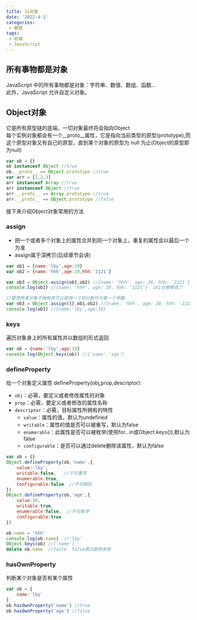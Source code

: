 ```yaml
---
title: Js对象
date: '2022-4-3'
categories:
 - 教程
tags:
 - 前端
 - JavaScript
---
```


## 所有事物都是对象
JavaScript 中的所有事物都是对象：字符串、数值、数组、函数...<br>
此外，JavaScript 允许自定义对象。

## Object对象
它是所有原型链的底端，一切对象最终将会指向Object<br>
每个实例对象都会有一个__proto__属性，它是指向当前类型的原型(prototype),而这个原型对象又有自己的原型，直到某个对象的原型为 null 为止(Object的原型即为null)
```js
var ob = {}
ob instanceof Object //true
ob.__proto__ == Object.prototype //true
var arr = [1,2,3]
arr instanceof Array //true
arr instanceof Object //true
arr.__proto__ == Array.prototype //true
arr.__proto__ == Object.prototype //false
```
接下来介绍Object对象常用的方法
### assign
- 把一个或者多个对象上的属性合并到同一个对象上，重复的属性会以最后一个为准
- assign属于深拷贝(后续章节会讲)
```js
var ob1 = {name:'lby',age:19}
var ob2 = {name:'hhh',age:20,hhh:'2121'}

var ob3 = Object.assign(ob1,ob2) //{name: 'hhh', age: 20, hhh: '2121'}
console.log(ob1) //{name: 'hhh', age: 20, hhh: '2121'}  ob1也被修改了

//要想原来对象不被修改可以使用一个空对象作为第一个参数
var ob3 = Object.assign({},ob1,ob2) //{name: 'hhh', age: 20, hhh: '2121'}
console.log(ob1) //{name:'lby',age:19}
```

### keys
遍历对象身上的所有属性并以数组的形式返回
```js
var ob = {name:'lby',age:19}
console.log(Object.keys(ob)) //['name','age']
```

### defineProperty
给一个对象定义属性
defineProperty(obj,prop,descriptor):
- `obj`：必需，要定义或者修改属性的对象
- `prop`：必需，要定义或者修改的属性名称
- `descriptor`：必需，目标属性所拥有的特性
    - `value`：属性的值，默认为undefined
    - `writable`：属性的值是否可以被重写，默认为false
    - `enumerable`：此属性是否可以被枚举(使用for...in或Object.keys()),默认为false
    - `configurable`：是否可以通过delete删除该属性，默认为false
```js
var ob = {}
Object.defineProperty(ob,'name',{
    value:'lby',
    writable:false,   //不可重写
    enumerable:true,
    configurable:false  //不可删除
})
Object.defineProperty(ob,'age',{
    value:20,
    writable:true,
    enumerable:false,  //不可枚举
    configurable:true
})

ob.name = 'hhh'
console.log(ob.name)  //'lby'
Object.keys(ob) //['name']
delete ob.name  //fasle  false表示删除失败
```

### hasOwnProperty
判断某个对象是否有某个属性
```js
var ob = {
    name:'lby'
}
ob.hasOwnProperty('name') //true
ob.hasOwnProperty('age') //false
```



